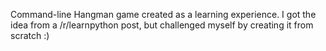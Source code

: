 Command-line Hangman game created as a learning experience. I got the idea from a /r/learnpython post, but challenged myself by creating it from scratch :)
